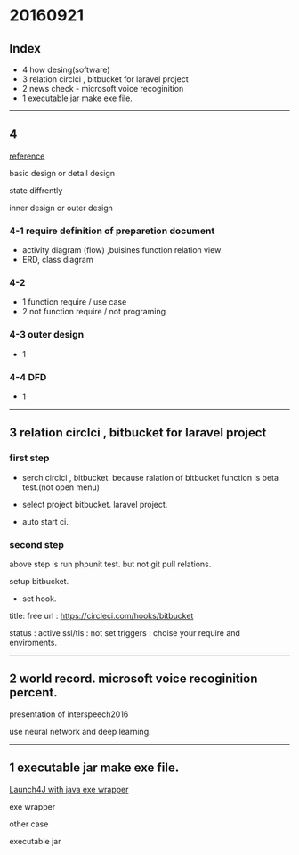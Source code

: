 # 20160921

## Index

- 4 how desing(software)
- 3 relation circlci , bitbucket for laravel project
- 2 news check - microsoft voice recoginition
- 1 executable jar make exe file.




-------------------------
## 4 
[reference ](http://qiita.com/mikakane/items/b8045a11dba8d08e5fe4)

basic design or detail design

state diffrently

inner design or outer design


### 4-1 require definition of preparetion document
- activity diagram (flow) ,buisines function relation view
- ERD, class diagram

### 4-2
- 1 function require / use case
- 2 not function require / not programing

### 4-3 outer design
- 1 

### 4-4 DFD
- 1 


-------------------------
## 3 relation circlci , bitbucket for laravel project

### first step
- serch circlci , bitbucket. because ralation of bitbucket function is
beta test.(not open menu)

- select project bitbucket. laravel project.

- auto start ci.


### second step

above step is run phpunit test. but not git pull relations.

setup bitbucket.

- set hook.

title: free
url : https://circleci.com/hooks/bitbucket

status : active
ssl/tls : not set
triggers : choise your require and enviroments.



-------------------------
## 2 world record. microsoft voice recoginition percent.

presentation of interspeech2016

use neural network and deep learning.




-------------------------
## 1 executable jar make exe file.

[Launch4J with java exe wrapper](http://d.hatena.ne.jp/seraphy/20130810)

exe wrapper

other case 

executable jar


